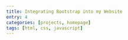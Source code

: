 ```yaml
---
title: Integrating Bootstrap into my Website
entry: 4
categories: [projects, homepage]
tags: [html, css, javascript]
---
```

